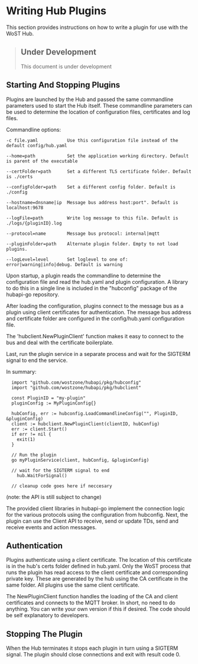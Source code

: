 # Writing Hub Plugins

This section provides instructions on how to write a plugin for use with the WoST Hub. 


> ## Under Development
> This document is under development



## Starting And Stopping Plugins

Plugins are launched by the Hub and passed the same commandline parameters used to start the Hub itself. These commandline parameters can be used to determine the location of configuration files, certificates and log files.

Commandline options:
```
-c file.yaml           Use this configuration file instead of the default config/hub.yaml
 
--home=path            Set the application working directory. Default is parent of the executable 

--certFolder=path      Set a different TLS certificate folder. Default is ./certs

--configFolder=path    Set a different config folder. Default is ./config

--hostname=dnsname|ip  Message bus address host:port". Default is localhost:9678

--logFile=path         Write log message to this file. Default is ./logs/{pluginID}.log

--protocol=name        Message bus protocol: internal|mqtt

--pluginFolder=path    Alternate plugin folder. Empty to not load plugins.

--logLevel=level       Set loglevel to one of: error|warning|info|debug. Default is warning
```

Upon startup, a plugin reads the commandline to determine the configuration file and read the hub.yaml and plugin configuration. A library to do this in a single line is included in the "hubconfig" package of the hubapi-go repository.

After loading the configuration, plugins connect to the message bus as a plugin using client certificates for authentication. The message bus address and certificate folder are configured in the config/hub.yaml configuration file.

The 'hubclient.NewPluginClient' function makes it easy to connect to the bus and deal with the certificate boilerplate. 

Last, run the plugin service in a separate process and wait for the SIGTERM signal to end the service.

In summary:

```golang
  import "github.com/wostzone/hubapi/pkg/hubconfig"
  import "github.com/wostzone/hubapi/pkg/hubclient"

  const PluginID = "my-plugin"
  pluginConfig := MyPluginConfig{}

  hubConfig, err := hubconfig.LoadCommandlineConfig("", PluginID, &pluginConfig)
  client := hubclient.NewPluginClient(clientID, hubConfig)
  err := client.Start()
  if err != nil {
    exit(1)
  }

  // Run the plugin
  go myPluginService(client, hubConfig, &pluginConfig)

  // wait for the SIGTERM signal to end
	hub.WaitForSignal()

  // cleanup code goes here if neccesary
```

(note: the API is still subject to change)

The provided client libraries in hubapi-go implement the connection logic for the various protocols using the configuration from hubconfig. Next, the plugin can use the Client API to receive, send or update TDs, send and receive events and action messages.


## Authentication

Plugins authenticate using a client certificate. The location of this certificate is in the hub's certs folder defined in hub.yaml. Only the WoST process that runs the plugin has read access to the client certificate and corresponding private key. These are generated by the hub using the CA certificate in the same folder. All plugins use the same client certificate.

The NewPluginClient function handles the loading of the CA and client certificates and connects to the MQTT broker. In short, no need to do anything. You can write your own version if this if desired. The code should be self explanatory to developers.


## Stopping The Plugin

When the Hub terminates it stops each plugin in turn using a SIGTERM signal.
The plugin should close connections and exit with result code 0.


